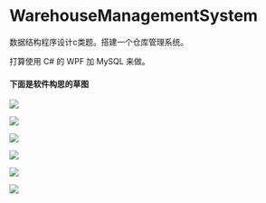 # WarehouseManagementSystem
数据结构程序设计c类题。搭建一个仓库管理系统。

打算使用 C# 的 WPF 加 MySQL 来做。

#### 下面是软件构思的草图

![](Software_Sketch/sketch1.jpg)

![](Software_Sketch/sketch2.jpg)

![](Software_Sketch/sketch3.jpg)

![](Software_Sketch/sketch4.jpg)

![](Software_Sketch/sketch5.jpg)

![](Software_Sketch/sketch6.jpg)

